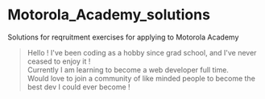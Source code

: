 # Motorola_Academy_solutions

Solutions for reqruitment exercises for applying to Motorola Academy

> Hello !
> I've been coding as a hobby since grad school, and I've never ceased to enjoy it ! <br/>
> Currently I am learning to become a web developer full time. <br/>
> Would love to join a community of like minded people to become the best dev I could ever become ! <br/>
